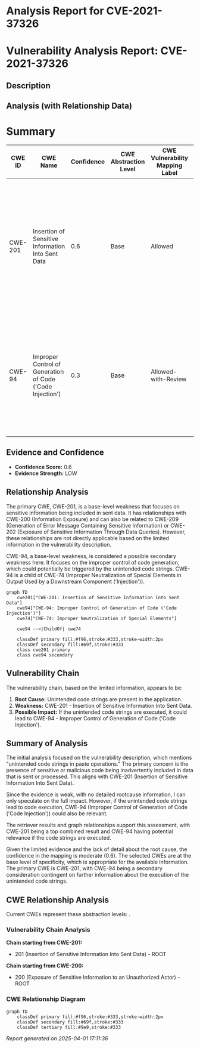 # Analysis Report for CVE-2021-37326

# Vulnerability Analysis Report: CVE-2021-37326

## Description



## Analysis (with Relationship Data)

# Summary
| CWE ID | CWE Name | Confidence | CWE Abstraction Level | CWE Vulnerability Mapping Label | CWE-Vulnerability Mapping Notes |
|---|---|---|---|---|---|
| CWE-201 | Insertion of Sensitive Information Into Sent Data | 0.6 | Base | Allowed | Primary CWE. The vulnerability involves unintended code strings being included in paste operations, which can be seen as a form of sensitive information being inserted into sent data. |
| CWE-94 | Improper Control of Generation of Code ('Code Injection') | 0.3 | Base | Allowed-with-Review | Secondary CWE. The unintended code strings in paste operations might lead to the execution of unintended code, but this is speculative based on the limited evidence. |

## Evidence and Confidence

*   **Confidence Score:** 0.6
*   **Evidence Strength:** LOW

## Relationship Analysis
The primary CWE, CWE-201, is a base-level weakness that focuses on sensitive information being included in sent data. It has relationships with CWE-200 (Information Exposure) and can also be related to CWE-209 (Generation of Error Message Containing Sensitive Information) or CWE-202 (Exposure of Sensitive Information Through Data Queries). However, these relationships are not directly applicable based on the limited information in the vulnerability description.

CWE-94, a base-level weakness, is considered a possible secondary weakness here. It focuses on the improper control of code generation, which could potentially be triggered by the unintended code strings. CWE-94 is a child of CWE-74 (Improper Neutralization of Special Elements in Output Used by a Downstream Component ('Injection')).

```mermaid
graph TD
    cwe201["CWE-201: Insertion of Sensitive Information Into Sent Data"]
    cwe94["CWE-94: Improper Control of Generation of Code ('Code Injection')"]
    cwe74["CWE-74: Improper Neutralization of Special Elements"]

    cwe94 -->|ChildOf| cwe74

    classDef primary fill:#f96,stroke:#333,stroke-width:2px
    classDef secondary fill:#69f,stroke:#333
    class cwe201 primary
    class cwe94 secondary
```

## Vulnerability Chain
The vulnerability chain, based on the limited information, appears to be:
1.  **Root Cause:** Unintended code strings are present in the application.
2.  **Weakness:** CWE-201 - Insertion of Sensitive Information Into Sent Data.
3.  **Possible Impact:** If the unintended code strings are executed, it could lead to CWE-94 - Improper Control of Generation of Code ('Code Injection').

## Summary of Analysis
The initial analysis focused on the vulnerability description, which mentions "unintended code strings in paste operations." The primary concern is the presence of sensitive or malicious code being inadvertently included in data that is sent or processed. This aligns with CWE-201 (Insertion of Sensitive Information Into Sent Data).

Since the evidence is weak, with no detailed rootcause information, I can only speculate on the full impact. However, if the unintended code strings lead to code execution, CWE-94 (Improper Control of Generation of Code ('Code Injection')) could also be relevant.

The retriever results and graph relationships support this assessment, with CWE-201 being a top combined result and CWE-94 having potential relevance if the code strings are executed.

Given the limited evidence and the lack of detail about the root cause, the confidence in the mapping is moderate (0.6).
The selected CWEs are at the base level of specificity, which is appropriate for the available information.
The primary CWE is CWE-201, with CWE-94 being a secondary consideration contingent on further information about the execution of the unintended code strings.


## CWE Relationship Analysis

Current CWEs represent these abstraction levels: .


### Vulnerability Chain Analysis

**Chain starting from CWE-201:**
- 201 (Insertion of Sensitive Information Into Sent Data) - ROOT


**Chain starting from CWE-200:**
- 200 (Exposure of Sensitive Information to an Unauthorized Actor) - ROOT



### CWE Relationship Diagram

```mermaid
graph TD
    classDef primary fill:#f96,stroke:#333,stroke-width:2px
    classDef secondary fill:#69f,stroke:#333
    classDef tertiary fill:#9e9,stroke:#333
```



*Report generated on 2025-04-01 17:11:36*
